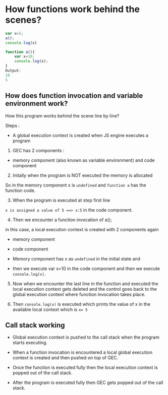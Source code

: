 # How functions work behind the scenes?

```javascript
var x=5;
a();
console.log(x)

function a(){
    var x=10;
    console.log(x);
}
Output: 
10
5
```

## How does function invocation and variable environment work?

How this program works behind the scene line by line?

Steps :

- A global execution context is created when JS engine executes a program

1. GEC has 2 components :

- memory component (also known as variable environment) and code component

2. Initally when the program is NOT executed the memory is allocated

So in the memory component x is ```undefined``` and ```function a``` has the function code.

3. When the program is executed at step first line

```x is assigned a value of 5 ==> x:5``` in the code component.

4. Then we encounter a function invocation of a();

in this case, a local execution context is created with 2 components again

- memory component
- code component

- Memory component has x as ```undefined``` in the initial state and 

- then we execute var x=10 in the code component and then we execute ```console.log(x)```.

5. Now when we encounter the last line in the function and executed the local execution context gets deleted and the control goes back to the global execution context where function invocation takes place.

6. Then ```console.log(x)``` is executed which prints the value of x in the available local context which is ```x= 5```

## Call stack working

- Global execution context is pushed to the call stack when the program starts executing.

- When a function invocation is encountered a local global execution context is created and then pushed on top of GEC.

- Once the function is executed fully then the local execution context is popped out of the call stack.

- After the program is executed fully then GEC gets popped out of the call stack.

